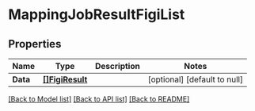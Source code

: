 # MappingJobResultFigiList

## Properties
Name | Type | Description | Notes
------------ | ------------- | ------------- | -------------
**Data** | [**[]FigiResult**](FigiResult.md) |  | [optional] [default to null]

[[Back to Model list]](../README.md#documentation-for-models) [[Back to API list]](../README.md#documentation-for-api-endpoints) [[Back to README]](../README.md)

